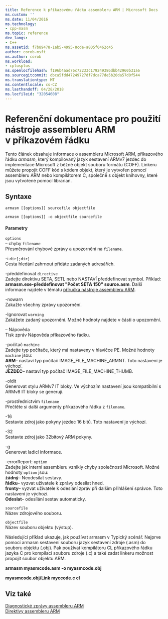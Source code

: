 ```yaml
---
title: Reference k příkazovému řádku assembleru ARM | Microsoft Docs
ms.custom: ''
ms.date: 11/04/2016
ms.technology:
- cpp-masm
ms.topic: reference
dev_langs:
- C++
ms.assetid: f7b89478-1ab5-4995-8cde-a805f0462c45
author: corob-msft
ms.author: corob
ms.workload:
- cplusplus
ms.openlocfilehash: f196b4aad76c72233c179249386dbb42960b31a6
ms.sourcegitcommit: dbca5fdd47249727df7dca77de5b20da57d0f544
ms.translationtype: MT
ms.contentlocale: cs-CZ
ms.lasthandoff: 04/28/2018
ms.locfileid: "32054608"
---
```

# <a name="arm-assembler-command-line-reference"></a>Referenční dokumentace pro použití nástroje assembleru ARM v příkazovém řádku
Tento článek obsahuje informace o assembleru Microsoft ARM, příkazového řádku *armasm*, který kompilovaný jazyk sestavení ARMv7 jezdec do implementace Microsoft z běžné objekt souboru formátu (COFF). Linkeru můžete propojit COFF kód s kódem objekt, který je vytvořen pomocí assembleru ARM nebo kompilátorem C, společně s objekt knihovny, které jsou vytvořené pomocí librarian.  
  
## <a name="syntax"></a>Syntaxe  
  
```  
armasm [[options]] sourcefile objectfile  
```  
  
```  
armasm [[options]] -o objectfile sourcefile  
```  
  
#### <a name="parameters"></a>Parametry  
 `options`  
 – chyby `filename`  
 Přesměrování chybové zprávy a upozornění na `filename`.  
  
 -i `dir[;dir]`  
 Cesta hledání zahrnout přidáte zadaných adresářích.  
  
 -předdefinovat `directive`  
 Zadejte direktivu SETA, SETL nebo NASTAVÍ předdefinovat symbol. Příklad: **armasm.exe-předdefinovat "Počet SETA 150" source.asm**. Další informace najdete v tématu [příručka nástroje assembleru ARM](http://go.microsoft.com/fwlink/p/?linkid=246102).  
  
 -nowarn  
 Zakažte všechny zprávy upozornění.  
  
 -Ignorovat `warning`  
 Zakážete zadaný upozornění. Možné hodnoty najdete v části o upozornění.  
  
 – Nápověda  
 Tisk zpráv Nápověda příkazového řádku.  
  
 -počítač `machine`  
 Zadejte typ počítače, který má nastaveny v hlavičce PE.  Možné hodnoty `machine` jsou:  
**ARM**– nastaví typ počítač IMAGE_FILE_MACHINE_ARMNT. Toto nastavení je výchozí.   
**JEZDEC**– nastaví typ počítač IMAGE_FILE_MACHINE_THUMB.  
  
 -oldit  
 Generovat stylu ARMv7 IT bloky.  Ve výchozím nastavení jsou kompatibilní s ARMv8 IT bloky se generují.  
  
 -prostřednictvím `filename`  
 Přečtěte si další argumenty příkazového řádku z `filename`.  
  
 -16  
 Sestavte zdroj jako pokyny jezdec 16 bitů.  Toto nastavení je výchozí.  
  
 -32  
 Sestavte zdroj jako 32bitový ARM pokyny.  
  
 -g  
 Generovat ladicí informace.  
  
 -errorReport: `option`  
 Zadejte jak interní assembleru vznikly chyby společnosti Microsoft.  Možné hodnoty `option` jsou:   
**žádný**– Neodesílat sestavy.   
**řádku**– vyzvat uživatele k zprávy odesílat hned.   
**fronty**– vyzvat uživatele k odeslání zpráv při dalším přihlášení správce. Toto nastavení je výchozí.   
**Odeslat**– odesílání sestav automaticky.  
  
 `sourcefile`  
 Název zdrojového souboru.  
  
 `objectfile`  
 Název souboru objektu (výstup).  
  
 Následující příklad ukazuje, jak používat armasm v Typický scénář. Nejprve pomocí armasm sestavení souboru jazyk sestavení zdroje (.asm) do souboru objektu (.obj). Pak používat kompilátoru CL příkazového řádku jazyka C pro kompilaci souboru zdroje (.c) a také zadat linkeru možnost propojit soubor objektu ARM.  
  
 **armasm myasmcode.asm -o myasmcode.obj**  
  
 **myasmcode.obj/Link myccode.c cl**  
  
## <a name="see-also"></a>Viz také  
 [Diagnostické zprávy assembleru ARM](../../assembler/arm/arm-assembler-diagnostic-messages.md)   
 [Direktivy assembleru ARM](../../assembler/arm/arm-assembler-directives.md)